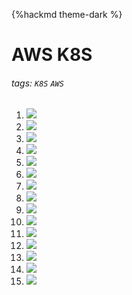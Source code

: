 {%hackmd theme-dark %}
# AWS K8S
###### tags: `K8S` `AWS`

1. ![](https://i.imgur.com/2rpz6Af.jpg)
2. ![](https://i.imgur.com/zfvCpGm.jpg)
3. ![](https://i.imgur.com/DGbkoFU.jpg)
4. ![](https://i.imgur.com/WIo9ZUD.jpg)
5. ![](https://i.imgur.com/UtEY7Rp.jpg)
6. ![](https://i.imgur.com/g4Cy7qW.jpg)
7. ![](https://i.imgur.com/gcjQXJa.jpg)
8. ![](https://i.imgur.com/NyBLJhn.jpg)
9. ![](https://i.imgur.com/f5GqSHm.jpg)
10. ![](https://i.imgur.com/pSrtA1t.jpg)
11. ![](https://i.imgur.com/zQ1vofJ.jpg)
12. ![](https://i.imgur.com/iQ61TGw.jpg)
13. ![](https://i.imgur.com/XdCQD59.jpg)
14. ![](https://i.imgur.com/qxKEHCj.jpg)
15. ![](https://i.imgur.com/vbSYSJZ.jpg)
